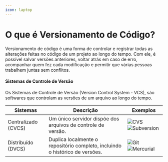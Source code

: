 ```yaml
---
icon: laptop
---
```


# O que é Versionamento de Código?

Versionamento de código é uma forma de controlar e registrar todas as alterações feitas no código de um projeto ao longo do tempo. Com ele, é possível salvar versões anteriores, voltar atrás em caso de erro, acompanhar quem fez cada modificação e permitir que várias pessoas trabalhem juntas sem conflitos.

#### Sistemas de Controle de Versão

Os Sistemas de Controle de Versão (Version Control System - VCS), são softwares que controlam as versões de um arquivo ao longo do tempo.

| Sistemas            | Descrição                                                                    | Exemplos                                                                                                                                                                  |
| ------------------- | ---------------------------------------------------------------------------- | ------------------------------------------------------------------------------------------------------------------------------------------------------------------------- |
| Centralizado (CVCS) | Um único servidor dispõe dos arquivos de controle de versão.                 | ![CVS](https://img.shields.io/badge/CVS-000?style=for-the-badge\&logo=cvs)![Subversion](https://img.shields.io/badge/Subversion-000?style=for-the-badge\&logo=subversion) |
| Distribuído (DVCS)  | Duplica localmente o repositório completo, incluindo o histórico de versões. | ![Git](https://img.shields.io/badge/Git-000?style=for-the-badge\&logo=git)![Mercurial](https://img.shields.io/badge/Mercurial-000?style=for-the-badge\&logo=mercurial)    |
